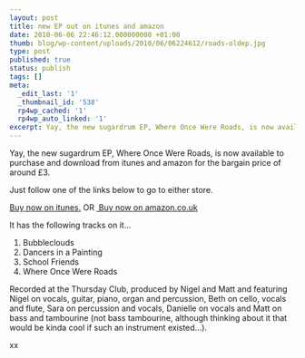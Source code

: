 ```yaml
---
layout: post
title: new EP out on itunes and amazon
date: 2010-06-06 22:46:12.000000000 +01:00
thumb: blog/wp-content/uploads/2010/06/06224612/roads-oldep.jpg
type: post
published: true
status: publish
tags: []
meta:
  _edit_last: '1'
  _thumbnail_id: '538'
  rp4wp_cached: '1'
  rp4wp_auto_linked: '1'
excerpt: Yay, the new sugardrum EP, Where Once Were Roads, is now available to purchase and download from itunes and amazon for the bargain price of around £3.
---
```

<p>Yay, the new sugardrum EP, Where Once Were Roads, is now available to purchase and download from itunes and amazon for the bargain price of around £3.</p>
<p>Just follow one of the links below to go to either store.</p>
<p><a title="sugardrum on itunes" href="http://itunes.apple.com/gb/album/where-once-were-roads-ep/id359765029" target="_blank">Buy now on itunes.</a> OR <a title="sugardrum on amazon" href="http://amazon.co.uk/dp/B003AXBRL0" target="_blank"> Buy now on amazon.co.uk</a></p>
<p>It has the following tracks on it...</p>
<ol>
<li>Bubbleclouds</li>
<li>Dancers in a Painting</li>
<li>School Friends</li>
<li>Where Once Were Roads</li>
</ol>
<p>Recorded at the Thursday Club, produced by Nigel and Matt and featuring Nigel on vocals, guitar, piano, organ and percussion, Beth on cello, vocals and  flute, Sara  on percussion and vocals, Danielle on vocals and Matt on bass and tambourine (not bass tambourine, although  thinking about it that would be kinda cool if such an instrument  existed...).</p>
<p>xx</p>
